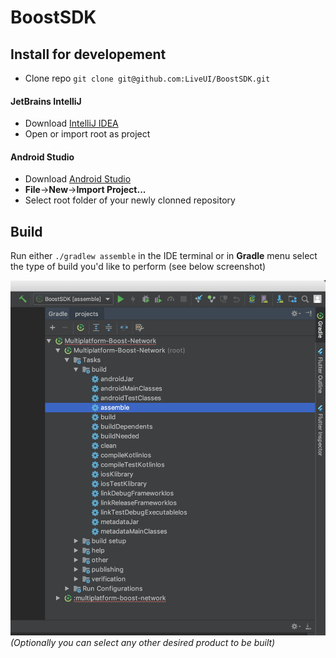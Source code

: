 # BoostSDK

## Install for developement

* Clone repo `git clone git@github.com:LiveUI/BoostSDK.git`

#### JetBrains IntelliJ

* Download [IntelliJ IDEA](https://www.jetbrains.com/idea/download/#section=mac)
* Open or import root as project

#### Android Studio

* Download [Android Studio](https://developer.android.com/studio/)
* **File**->**New**->**Import Project...**
* Select root folder of your newly clonned repository

## Build

Run either `./gradlew assemble` in the IDE terminal or in **Gradle** menu select the type of build you'd like to perform (see below screenshot)

![Gradle menu](https://github.com/LiveUI/BoostSDK/raw/master/Other/Images/build.png)
 *(Optionally you can select any other desired product to be built)*
